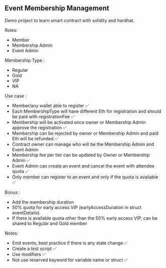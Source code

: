 ## Event Membership Management

Demo project to learn smart contract with solidity and hardhat.


Roles:
- Member
- Membership Admin
- Event Admin

Membership Type :
- Regular
- Gold
- VIP
- NA

Use case :
- Member/any wallet able to register ✅
- Each MembershipType will have different Eth for registration and should be paid with registrationFee ✅
- Membership will be activated once owner or Membership Admin approve the registration ✅
- Membership can be rejected by owner or Membership Admin and paid Eth will be refunded ✅
- Contract owner can manage who will be the Membership Admin and Event Admin
- Membership fee per tier can be updated by Owner or Membership Admin ✅
- Event Admin can create an event and cancel the event with attendee quota ✅
- Only member can register to an event and only if the quota is available ✅

Bonus :
- Add the membership duration
- 50% quota for early access VIP (earlyAccessDuration in struct eventDetails).
- If there is available quota other than the 50% early access VIP, can be shared to Regular and Gold member

Notes:
- Emit events, best practice if there is any state change ✅
- Create a test script ✅
- Use modifiers ✅
- Not use reserved keyword for variable name or struct ✅
